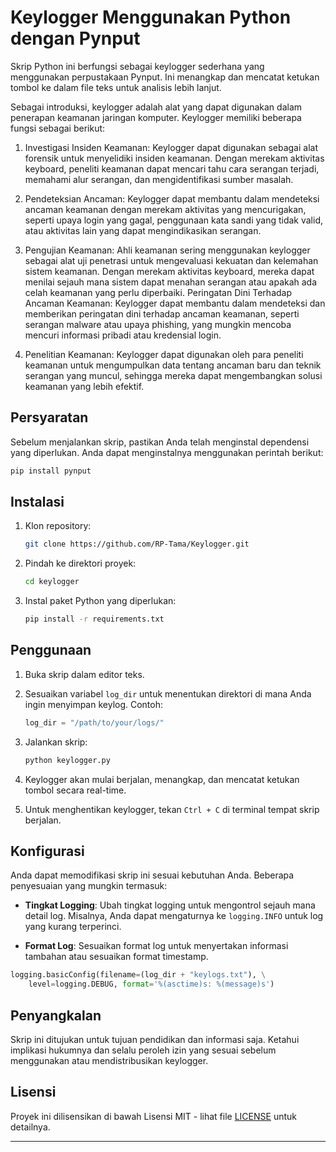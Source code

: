 # Keylogger Menggunakan Python dengan Pynput

Skrip Python ini berfungsi sebagai keylogger sederhana yang menggunakan perpustakaan Pynput. Ini menangkap dan mencatat ketukan tombol ke dalam file teks untuk analisis lebih lanjut. 

Sebagai introduksi, keylogger adalah alat yang dapat digunakan dalam penerapan keamanan jaringan komputer. Keylogger memiliki beberapa fungsi sebagai berikut:

1. Investigasi Insiden Keamanan: Keylogger dapat digunakan sebagai alat forensik untuk menyelidiki insiden keamanan. Dengan merekam aktivitas keyboard, peneliti keamanan dapat mencari tahu cara serangan terjadi, memahami alur serangan, dan mengidentifikasi sumber masalah.

2. Pendeteksian Ancaman: Keylogger dapat membantu dalam mendeteksi ancaman keamanan dengan merekam aktivitas yang mencurigakan, seperti upaya login yang gagal, penggunaan kata sandi yang tidak valid, atau aktivitas lain yang dapat mengindikasikan serangan.

3. Pengujian Keamanan: Ahli keamanan sering menggunakan keylogger sebagai alat uji penetrasi untuk mengevaluasi kekuatan dan kelemahan sistem keamanan. Dengan merekam aktivitas keyboard, mereka dapat menilai sejauh mana sistem dapat menahan serangan atau apakah ada celah keamanan yang perlu diperbaiki.
Peringatan Dini Terhadap Ancaman Keamanan: Keylogger dapat membantu dalam mendeteksi dan memberikan peringatan dini terhadap ancaman keamanan, seperti serangan malware atau upaya phishing, yang mungkin mencoba mencuri informasi pribadi atau kredensial login.

4. Penelitian Keamanan: Keylogger dapat digunakan oleh para peneliti keamanan untuk mengumpulkan data tentang ancaman baru dan teknik serangan yang muncul, sehingga mereka dapat mengembangkan solusi keamanan yang lebih efektif.
## Persyaratan

Sebelum menjalankan skrip, pastikan Anda telah menginstal dependensi yang diperlukan. Anda dapat menginstalnya menggunakan perintah berikut:

```bash
pip install pynput
```

## Instalasi

1. Klon repository:

    ```bash
    git clone https://github.com/RP-Tama/Keylogger.git
    ```

2. Pindah ke direktori proyek:

    ```bash
    cd keylogger
    ```

3. Instal paket Python yang diperlukan:

    ```bash
    pip install -r requirements.txt
    ```

## Penggunaan

1. Buka skrip dalam editor teks.

2. Sesuaikan variabel `log_dir` untuk menentukan direktori di mana Anda ingin menyimpan keylog. Contoh:

    ```python
    log_dir = "/path/to/your/logs/"
    ```

3. Jalankan skrip:

    ```bash
    python keylogger.py
    ```

4. Keylogger akan mulai berjalan, menangkap, dan mencatat ketukan tombol secara real-time.

5. Untuk menghentikan keylogger, tekan `Ctrl + C` di terminal tempat skrip berjalan.

## Konfigurasi

Anda dapat memodifikasi skrip ini sesuai kebutuhan Anda. Beberapa penyesuaian yang mungkin termasuk:

- **Tingkat Logging**: Ubah tingkat logging untuk mengontrol sejauh mana detail log. Misalnya, Anda dapat mengaturnya ke `logging.INFO` untuk log yang kurang terperinci.

- **Format Log**: Sesuaikan format log untuk menyertakan informasi tambahan atau sesuaikan format timestamp.

```python
logging.basicConfig(filename=(log_dir + "keylogs.txt"), \
    level=logging.DEBUG, format='%(asctime)s: %(message)s')
```

## Penyangkalan

Skrip ini ditujukan untuk tujuan pendidikan dan informasi saja. Ketahui implikasi hukumnya dan selalu peroleh izin yang sesuai sebelum menggunakan atau mendistribusikan keylogger.

## Lisensi

Proyek ini dilisensikan di bawah Lisensi MIT - lihat file [LICENSE](LICENSE) untuk detailnya.

---
